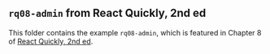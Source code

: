## `rq08-admin` from React Quickly, 2nd ed

This folder contains the example `rq08-admin`, which is featured in Chapter 8 of [React Quickly, 2nd ed](https://reactquickly.dev).
